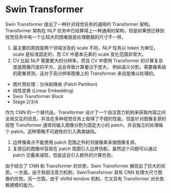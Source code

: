 # Swin Transformer

Swin Transformer 提出了一种针对视觉任务的通用的 Transformer 架构。Transformer 架构在 NLP 任务中已经算得上一种通用的架构，但是如果想迁移到视觉任务中有一个比较大的困难就是处理数据的尺寸不一样。

1. 最主要的原因是两个领域涉及的 scale 不同，NLP 任务以 token 为单位，scale 是标准固定的，而 CV 中基本元素的 scale 变化范围非常大。
2. CV 比起 NLP 需要更大的分辨率，而且 CV 中使用 Transformer 的计算复杂度是图像尺度的平方，这会导致计算量过于庞大， 例如语义分割，需要像素级的密集预测，这对于高分辨率图像上的 Transformer 来说是难以处理的。

- 图片预处理：分块和降维 (Patch Partition)
- 线性变换 (Linear Embedding)
- Swin Transformer Block
- Stage 2/3/4

作为 CNN 的一个替代品，Transformer 设计了一个自注意力机制来获取内容之间全局交互的信息，并且在多种视觉任务上取得了不错的性能。但是针对图像复原的视觉 Transformer 通常将输入图像分割为固定大小的 patch，并且独立的处理每个 patch。这种策略不可避免的引入两类缺陷。

1. 边界像素点不能使用 patch 范围之外的邻接像素来做图像复原。
2. 复原后的图像中容易在 patch 周围引入边界伪影。虽然这个问题可以通过 patch 交叠来减轻，但是这会引入额外的计算负担。

由于结合了 CNN 和 Transformer 的优势，Swin Transformer 展现出了巨大的优势。一方面，由于局部注意力机制，SwinTransformer 具有 CNN 处理大尺寸图像的优势。另一方面，由于 shiftd window 机制，它又具有 Transformer 对长依赖建模的能力。
